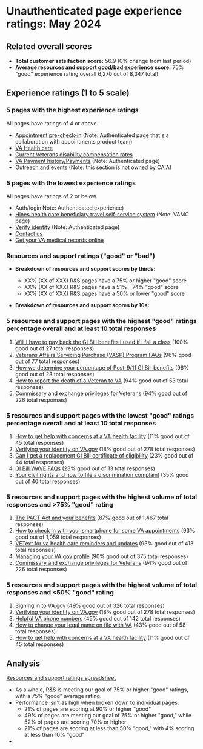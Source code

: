 # Unauthenticated page experience ratings: May 2024

## Related overall scores
- **Total customer satsifaction score:** 56.9 (0% change from last period)
- **Average resources and support good/bad experience score:** 75% "good" experience rating overall 6,270 out of 8,347 total)

## Experience ratings (1 to 5 scale)

### 5 pages with the highest experience ratings 
All pages have ratings of 4 or above.
- [Appointment pre-check-in](https://www.va.gov/health-care/appointment-pre-check-in/error?error=no-token) (Note: Authenticated page that's a collaboration with appointments product team)
- [VA Health care](https://www.va.gov/health-care/)
- [Current Veterans disability compensation rates](https://www.va.gov/disability/compensation-rates/veteran-rates/)
- [VA Payment history/Payments](https://www.va.gov/va-payment-history/payments/) (Note: Authenticated page)
- [Outreach and events](https://www.va.gov/outreach-and-events/events/) (Note: this section is not owned by CAIA)
  
### 5 pages with the lowest experience ratings
All pages have ratings of 2 or below.
- Auth/login Note: Authenticated experience)
- [Hines health care beneficiary travel self-service system](https://www.va.gov/hines-health-care/programs/beneficiary-travel-self-service-system-btsss/) (Note: VAMC page)
- [Verify identity](https://www.va.gov/verify/) (Note: Authenticated page)
- [Contact us](https://www.va.gov/contact-us/)
- [Get your VA medical records online](https://www.va.gov/health-care/get-medical-records/) 
  
### Resources and support ratings ("good" or "bad")

- **Breakdown of resources and support scores by thirds:**
  - XX% (XX of XXX) R&S pages have a 75% or higher "good" score
  - XX% (XX of XXX) R&S pages have a 51% - 74% "good" score
  - XX% (XX of XXX) R&S pages have a 50% or lower "good" score
    
- **Breakdown of resources and support scores by 10s:**

### 5 resources and support pages with the highest "good" ratings percentage overall and at least 10 total responses

1. [Will I have to pay back the GI Bill benefits I used if I fail a class](www.va.gov/resources/will-i-have-to-pay-back-the-gi-bill-benefits-i-used-if-i-fail-a-class/) (100% good out of 27 total responses)
2. [Veterans Affairs Servicing Purchase (VASP) Program FAQs](www.va.gov/resources/veterans-affairs-servicing-purchase-vasp-program-faqs/) (96% good out of 77 total responses)
3. [How we determine your percentage of Post-9/11 GI Bill benefits](www.va.gov/resources/how-we-determine-your-percentage-of-post-911-gi-bill-benefits/) (96% good out of 23 total responses)
4. [How to report the death of a Veteran to VA](www.va.gov/resources/how-to-report-the-death-of-a-veteran-to-va/) (94% good out of 53 total responses)
5. [Commissary and exchange privileges for Veterans](www.va.gov/resources/commissary-and-exchange-privileges-for-veterans/) (94% good out of 226 total responses)
   
### 5 resources and support pages with the lowest "good" ratings percentage overall and at least 10 total responses

1. [How to get help with concerns at a VA health facility](www.va.gov/resources/how-to-get-help-with-concerns-at-a-va-health-facility/) (11% good out of 45 total responses)
2. [Verifying your identity on VA.gov](www.va.gov/resources/verifying-your-identity-on-vagov/) (18% good out of 278 total responses)
3. [Can I get a replacement GI Bill certificate of eligibility](www.va.gov/resources/can-i-get-a-replacement-gi-bill-benefit-certificate-of-eligibility/) (23% good out of 44 total responses)
4. [GI Bill WAVE FAQs](www.va.gov/resources/gi-bill-wave-faqs/) (23% good out of 13 total responses)
5. [Your civil rights and how to file a discrimination complaint](www.va.gov/resources/your-civil-rights-and-how-to-file-a-discrimination-complaint/) (35% good out of 40 total responses)
   

### 5 resources and support pages with the highest volume of total responses and >75% "good" rating

1. [The PACT Act and your benefits](www.va.gov/resources/the-pact-act-and-your-va-benefits/) (87% good out of 1,467 total responses)
2. [How to check in with your smartphone for some VA appointments](www.va.gov/resources/how-to-check-in-with-your-smartphone-for-some-va-appointments/) (93% good out of 1,059 total responses)
3. [VEText for va health care reminders and updates](www.va.gov/resources/vetext-for-va-health-care-reminders-and-updates/) (93% good out of 413 total responses)
4. [Managing your VA.gov profile](www.va.gov/resources/managing-your-vagov-profile/) (90% good out of 375 total responses)
5. [Commissary and exchange privileges for Veterans](www.va.gov/resources/commissary-and-exchange-privileges-for-veterans/) (94% good out of 226 total responses)
   
### 5 resources and support pages with the highest volume of total responses and <50% "good" rating

1. [Signing in to VA.gov](www.va.gov/resources/signing-in-to-vagov/) (49% good out of 326 total responses)
2. [Verifying your identity on VA.gov](www.va.gov/resources/verifying-your-identity-on-vagov/) (18% good out of 278 total responses)
3. [Helpful VA phone numbers](www.va.gov/resources/helpful-va-phone-numbers/) (45% good out of 142 total responses)
4. [How to change your legal name on file with VA](www.va.gov/resources/how-to-change-your-legal-name-on-file-with-va/) (43% good out of 58 total responses)
5. [How to get help with concerns at a VA health facility](www.va.gov/resources/how-to-get-help-with-concerns-at-a-va-health-facility/) (11% good out of 45 total responses)

## Analysis
[Resources and support ratings spreadsheet](https://dvagov-my.sharepoint.com/:x:/r/personal/randi_hecht_va_gov/Documents/Documents/Analytics/Resources%20and%20support%20ratings%20tracking%20May%202024.xlsx?d=w89f9f5b8cd3c4b798ad860fd6a6363c1&csf=1&web=1&e=MheFfd)
- As a whole, R&S is meeting our goal of 75% or higher "good" ratings, with a 75% "good" average rating.
- Performance isn't as high when broken down to individual pages:
  - 21% of pages are scoring at 90% or higher "good"
  - 49% of pages are meeting our goal of 75% or higher "good," while 52% of pages are scoring 70% or higher
  - 21% of pages are scoring at less than 50% "good," with 4% scoring at less than 10% "good" 
- 
